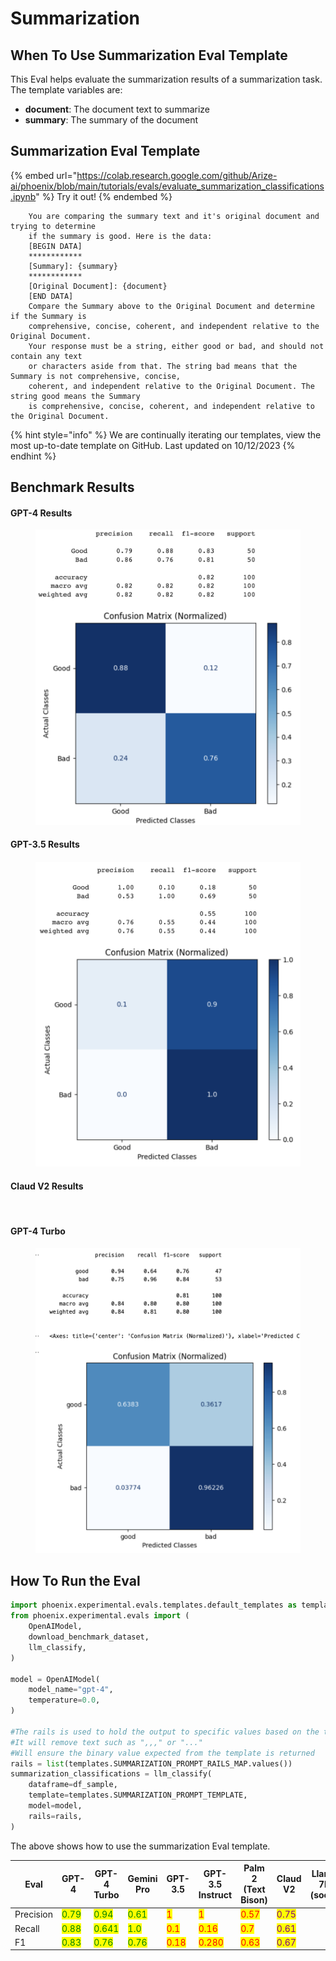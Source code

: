 # Summarization

## When To Use Summarization Eval Template

This Eval helps evaluate the summarization results of a summarization task. The template variables are:

* **document**: The document text to summarize
* **summary**: The summary of the document

## Summarization Eval Template

{% embed url="https://colab.research.google.com/github/Arize-ai/phoenix/blob/main/tutorials/evals/evaluate_summarization_classifications.ipynb" %}
Try it out!
{% endembed %}

```
    You are comparing the summary text and it's original document and trying to determine
    if the summary is good. Here is the data:
    [BEGIN DATA]
    ************
    [Summary]: {summary}
    ************
    [Original Document]: {document}
    [END DATA]
    Compare the Summary above to the Original Document and determine if the Summary is
    comprehensive, concise, coherent, and independent relative to the Original Document.
    Your response must be a string, either good or bad, and should not contain any text
    or characters aside from that. The string bad means that the Summary is not comprehensive, concise,
    coherent, and independent relative to the Original Document. The string good means the Summary
    is comprehensive, concise, coherent, and independent relative to the Original Document.
```

{% hint style="info" %}
We are continually iterating our templates, view the most up-to-date template on GitHub. Last updated on 10/12/2023
{% endhint %}

## Benchmark Results

#### GPT-4 Results

<div align="left">

<figure><img src="../../../.gitbook/assets/Screenshot 2023-09-18 at 12.04.55 PM.png" alt=""><figcaption></figcaption></figure>

</div>

#### GPT-3.5 Results

<figure><img src="../../../.gitbook/assets/Screenshot 2023-09-18 at 12.05.02 PM (2).png" alt=""><figcaption></figcaption></figure>

#### Claud V2 Results

<figure><img src="../../../.gitbook/assets/Screenshot 2023-10-28 at 9.58.08 AM.png" alt=""><figcaption></figcaption></figure>

#### GPT-4 Turbo

<figure><img src="../../../.gitbook/assets/GPT-4 Turbo Summarization.png" alt=""><figcaption></figcaption></figure>

## How To Run the Eval

```python
import phoenix.experimental.evals.templates.default_templates as templates
from phoenix.experimental.evals import (
    OpenAIModel,
    download_benchmark_dataset,
    llm_classify,
)

model = OpenAIModel(
    model_name="gpt-4",
    temperature=0.0,
)

#The rails is used to hold the output to specific values based on the template
#It will remove text such as ",,," or "..."
#Will ensure the binary value expected from the template is returned 
rails = list(templates.SUMMARIZATION_PROMPT_RAILS_MAP.values())
summarization_classifications = llm_classify(
    dataframe=df_sample,
    template=templates.SUMMARIZATION_PROMPT_TEMPLATE,
    model=model,
    rails=rails,
)
```

The above shows how to use the summarization Eval template.

<table><thead><tr><th width="122">Eval</th><th>GPT-4</th><th>GPT-4 Turbo</th><th>Gemini Pro</th><th>GPT-3.5</th><th>GPT-3.5 Instruct</th><th width="75">Palm 2 (Text Bison)</th><th>Claud V2</th><th>Llama 7b (soon)</th></tr></thead><tbody><tr><td>Precision</td><td><mark style="color:green;">0.79</mark></td><td><mark style="color:green;">0.94</mark></td><td><mark style="color:green;">0.61</mark></td><td><mark style="color:red;">1</mark></td><td><mark style="color:red;">1</mark></td><td><mark style="color:red;">0.57</mark></td><td><mark style="color:purple;">0.75</mark></td><td></td></tr><tr><td>Recall</td><td><mark style="color:green;">0.88</mark></td><td><mark style="color:green;">0.641</mark></td><td><mark style="color:green;">1.0</mark></td><td><mark style="color:red;">0.1</mark></td><td><mark style="color:red;">0.16</mark></td><td><mark style="color:red;">0.7</mark></td><td><mark style="color:purple;">0.61</mark></td><td></td></tr><tr><td>F1</td><td><mark style="color:green;">0.83</mark></td><td><mark style="color:green;">0.76</mark></td><td><mark style="color:green;">0.76</mark></td><td><mark style="color:red;">0.18</mark></td><td><mark style="color:red;">0.280</mark></td><td><mark style="color:red;">0.63</mark></td><td><mark style="color:purple;">0.67</mark></td><td></td></tr></tbody></table>
